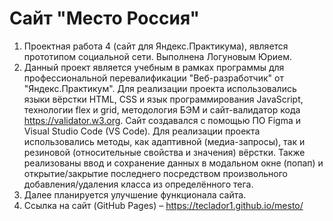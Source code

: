 # Сайт "Место Россия"

1. Проектная работа 4 (сайт для Яндекс.Практикума), является прототипом социальной сети. Выполнена Логуновым Юрием.
2. Данный проект является учебным в рамках программы для профессиональной перевалификации "Веб-разработчик" от "Яндекс.Практикум". Для реализации проекта использовались языки вёрстки HTML, CSS и язык программирования JavaScript, технологии flex и grid, методология БЭМ и сайт-валидатор кода https://validator.w3.org. Сайт создавался с помощью ПО Figma и Visual Studio Code (VS Code). Для реализации проекта использовались методы, как адаптивной (медиа-запросы), так и резиновой (относительные свойства и значения) вёрстки. Также реализованы ввод и сохранение данных в модальном окне (попап) и открытие/закрытие последнего посредством произвольного добавления/удаления класса из определённого тега.
3. Далее планируется улучшение функционала сайта.
4. Ссылка на сайт (GitHub Pages) – https://teclador1.github.io/mesto/
